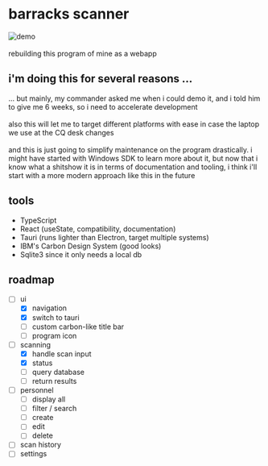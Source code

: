 # barracks scanner
![demo](https://github.com/seredomi/barracks-scanner/assets/100106089/4e9a5150-616c-4a47-b062-a8ae44f5fcaa)
<br /> <br />
rebuilding this program of mine as a webapp

## i'm doing this for several reasons ...
... but mainly, my commander asked me when i could demo it, and i told him to give me 6 weeks, so i need to accelerate development
<br/> <br/>
also this will let me to target different platforms with ease in case the laptop we use at the CQ desk changes
<br/> <br/>
and this is just going to simplify maintenance on the program drastically. i might have started with Windows SDK to learn more about it, but now that i know what a shitshow it is in terms of documentation and tooling, i think i'll start with a more modern approach like this in the future
## tools
- TypeScript
- React (useState, compatibility, documentation)
- Tauri (runs lighter than Electron, target multiple systems)
- IBM's Carbon Design System (good looks)
- Sqlite3 since it only needs a local db
## roadmap
- [ ] ui
  - [x] navigation
  - [x] switch to tauri
  - [ ] custom carbon-like title bar
  - [ ] program icon
- [ ] scanning
  - [x] handle scan input
  - [x] status
  - [ ] query database
  - [ ] return results
- [ ] personnel
  - [ ] display all
  - [ ] filter / search
  - [ ] create
  - [ ] edit
  - [ ] delete
- [ ] scan history
- [ ] settings
